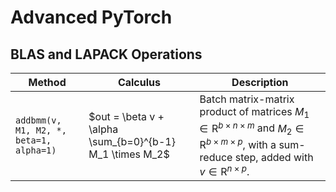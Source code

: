# Advanced PyTorch

## BLAS and LAPACK Operations

Method | Calculus| Description |
| --- | --- |--- |
```addbmm(v, M1, M2, *, beta=1, alpha=1)``` | $out = \beta v + \alpha \sum_{b=0}^{b-1} M_1 \times M_2$ |Batch matrix-matrix product of matrices $M_1 \in \mathrm{R}^{b\times n \times m}$ and $M_2 \in \mathrm{R}^{b\times m \times p}$, with a sum-reduce step, added with $v \in \mathrm{R}^{n \times p}$.
